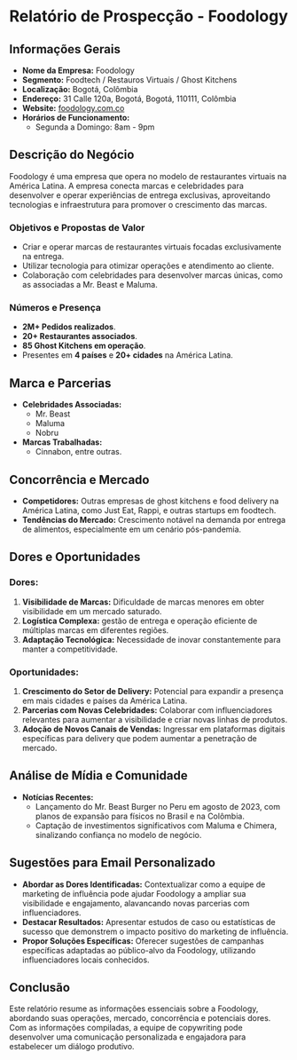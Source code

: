 # Relatório de Prospecção - Foodology

## Informações Gerais
- **Nome da Empresa:** Foodology
- **Segmento:** Foodtech / Restauros Virtuais / Ghost Kitchens
- **Localização:** Bogotá, Colômbia
- **Endereço:** 31 Calle 120a, Bogotá, Bogotá, 110111, Colômbia
- **Website:** [foodology.com.co](https://www.foodology.com.co)
- **Horários de Funcionamento:** 
  - Segunda a Domingo: 8am - 9pm

## Descrição do Negócio
Foodology é uma empresa que opera no modelo de restaurantes virtuais na América Latina. A empresa conecta marcas e celebridades para desenvolver e operar experiências de entrega exclusivas, aproveitando tecnologias e infraestrutura para promover o crescimento das marcas.

### Objetivos e Propostas de Valor
- Criar e operar marcas de restaurantes virtuais focadas exclusivamente na entrega.
- Utilizar tecnologia para otimizar operações e atendimento ao cliente.
- Colaboração com celebridades para desenvolver marcas únicas, como as associadas a Mr. Beast e Maluma.

### Números e Presença
- **2M+ Pedidos realizados**.
- **20+ Restaurantes associados**.
- **85 Ghost Kitchens em operação**.
- Presentes em **4 países** e **20+ cidades** na América Latina.

## Marca e Parcerias
- **Celebridades Associadas:** 
  - Mr. Beast
  - Maluma
  - Nobru
- **Marcas Trabalhadas:**
  - Cinnabon, entre outras.

## Concorrência e Mercado
- **Competidores:** Outras empresas de ghost kitchens e food delivery na América Latina, como Just Eat, Rappi, e outras startups em foodtech.
- **Tendências do Mercado:** Crescimento notável na demanda por entrega de alimentos, especialmente em um cenário pós-pandemia.

## Dores e Oportunidades
### Dores:
1. **Visibilidade de Marcas:** Dificuldade de marcas menores em obter visibilidade em um mercado saturado.
2. **Logística Complexa:** gestão de entrega e operação eficiente de múltiplas marcas em diferentes regiões.
3. **Adaptação Tecnológica:** Necessidade de inovar constantemente para manter a competitividade.

### Oportunidades:
1. **Crescimento do Setor de Delivery:** Potencial para expandir a presença em mais cidades e países da América Latina.
2. **Parcerias com Novas Celebridades:** Colaborar com influenciadores relevantes para aumentar a visibilidade e criar novas linhas de produtos.
3. **Adoção de Novos Canais de Vendas:** Ingressar em plataformas digitais específicas para delivery que podem aumentar a penetração de mercado.

## Análise de Mídia e Comunidade
- **Notícias Recentes:**
  - Lançamento do Mr. Beast Burger no Peru em agosto de 2023, com planos de expansão para físicos no Brasil e na Colômbia.
  - Captação de investimentos significativos com Maluma e Chimera, sinalizando confiança no modelo de negócio.

## Sugestões para Email Personalizado
- **Abordar as Dores Identificadas:** Contextualizar como a equipe de marketing de influência pode ajudar Foodology a ampliar sua visibilidade e engajamento, alavancando novas parcerias com influenciadores.
- **Destacar Resultados:** Apresentar estudos de caso ou estatísticas de sucesso que demonstrem o impacto positivo do marketing de influência.
- **Propor Soluções Específicas:** Oferecer sugestões de campanhas específicas adaptadas ao público-alvo da Foodology, utilizando influenciadores locais conhecidos.

## Conclusão
Este relatório resume as informações essenciais sobre a Foodology, abordando suas operações, mercado, concorrência e potenciais dores. Com as informações compiladas, a equipe de copywriting pode desenvolver uma comunicação personalizada e engajadora para estabelecer um diálogo produtivo.
